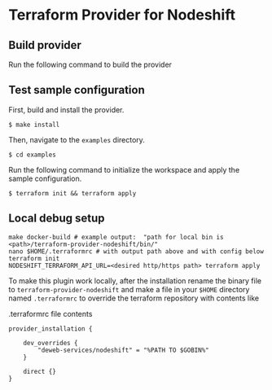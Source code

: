 # Terraform Provider for Nodeshift

## Build provider

Run the following command to build the provider

## Test sample configuration

First, build and install the provider.

```shell
$ make install
```

Then, navigate to the `examples` directory.

```shell
$ cd examples
```

Run the following command to initialize the workspace and apply the sample configuration.

```shell
$ terraform init && terraform apply
```

## Local debug setup

```shell
make docker-build # example output:  "path for local bin is <path>/terraform-provider-nodeshift/bin/"
nano $HOME/.terraformrc # with output path above and with config below
terraform init
NODESHIFT_TERRAFORM_API_URL=<desired http/https path> terraform apply
```

To make this plugin work locally, after the installation rename the binary file to
`terraform-provider-nodeshift` and make a file in your `$HOME` directory named `.terraformrc`
to override the terraform repository with contents like

.terraformrc file contents
```
provider_installation {

    dev_overrides {
        "deweb-services/nodeshift" = "%PATH TO $GOBIN%"
    }

    direct {}
}
````
